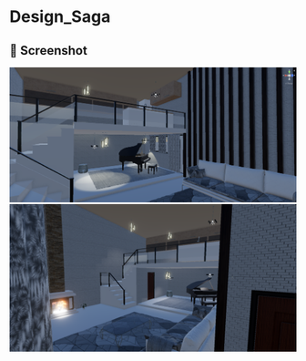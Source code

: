 # Design_Saga
## 📸 Screenshot
![Game Screenshot](Assets/Screenshots/Screenshot%202025-06-06%20165354.png)
![Game Screenshot](Assets/Screenshots/Screenshot%202025-06-06%20165429.png)
